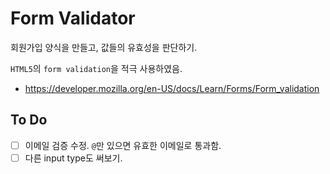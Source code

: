 # Form Validator

회원가입 양식을 만들고, 값들의 유효성을 판단하기.

`HTML5`의 `form validation`을 적극 사용하였음.

- https://developer.mozilla.org/en-US/docs/Learn/Forms/Form_validation

## To Do

- [ ] 이메일 검증 수정. `@`만 있으면 유효한 이메일로 통과함.
- [ ] 다른 input type도 써보기.
